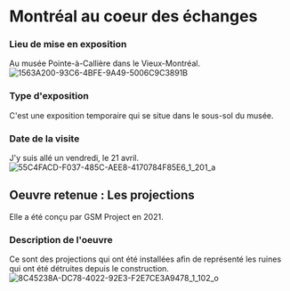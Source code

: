 # Montréal au coeur des échanges  
### Lieu de mise en exposition  
Au musée Pointe-à-Callière dans le Vieux-Montréal.  
![1563A200-93C6-4BFE-9A49-5006C9C3891B](https://github.com/GuiGuiGraton/H23_V13_inspirations_graton/assets/112108214/963c78b4-d31b-4f4d-a7ef-b0f81bb3fb18)  
### Type d'exposition  
C'est une exposition temporaire qui se situe dans le sous-sol du musée.  
### Date de la visite  
J'y suis allé un vendredi, le 21 avril.  
![55C4FACD-F037-485C-AEE8-4170784F85E6_1_201_a](https://github.com/GuiGuiGraton/H23_V13_inspirations_graton/assets/112108214/2d884325-6b11-4ed0-b63e-8cb8cd969ce3)    
## Oeuvre retenue : Les projections  
Elle a été conçu par GSM Project en 2021.  
### Description de l'oeuvre  
Ce sont des projections qui ont été installées afin de représenté les ruines qui ont été détruites depuis le construction.  
![8C45238A-DC78-4022-92E3-F2E7CE3A9478_1_102_o](https://github.com/GuiGuiGraton/H23_V13_inspirations_graton/assets/112108214/27191fa8-d86a-4779-b758-bfac91d19804)  
